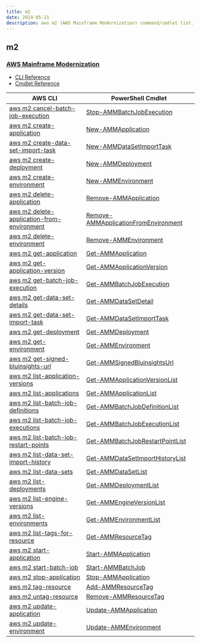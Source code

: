 ```yaml
---
title: m2
date: 2024-05-21
description: aws m2 (AWS Mainframe Modernization) command/cmdlet list.
---
```


## m2

### [AWS Mainframe Modernization](https://aws.amazon.com/mainframe-modernization/)

* [CLI Reference](https://awscli.amazonaws.com/v2/documentation/api/latest/reference/m2/index.html)
* [Cmdlet Reference](https://docs.aws.amazon.com/powershell/latest/reference/items/MainframeModernization_cmdlets.html)

|AWS CLI|PowerShell Cmdlet|
|----|----|
|[aws m2 cancel-batch-job-execution](https://awscli.amazonaws.com/v2/documentation/api/latest/reference/m2/cancel-batch-job-execution.html)|[Stop-AMMBatchJobExecution](https://docs.aws.amazon.com/powershell/latest/reference/items/Stop-AMMBatchJobExecution.html)|
|[aws m2 create-application](https://awscli.amazonaws.com/v2/documentation/api/latest/reference/m2/create-application.html)|[New-AMMApplication](https://docs.aws.amazon.com/powershell/latest/reference/items/New-AMMApplication.html)|
|[aws m2 create-data-set-import-task](https://awscli.amazonaws.com/v2/documentation/api/latest/reference/m2/create-data-set-import-task.html)|[New-AMMDataSetImportTask](https://docs.aws.amazon.com/powershell/latest/reference/items/New-AMMDataSetImportTask.html)|
|[aws m2 create-deployment](https://awscli.amazonaws.com/v2/documentation/api/latest/reference/m2/create-deployment.html)|[New-AMMDeployment](https://docs.aws.amazon.com/powershell/latest/reference/items/New-AMMDeployment.html)|
|[aws m2 create-environment](https://awscli.amazonaws.com/v2/documentation/api/latest/reference/m2/create-environment.html)|[New-AMMEnvironment](https://docs.aws.amazon.com/powershell/latest/reference/items/New-AMMEnvironment.html)|
|[aws m2 delete-application](https://awscli.amazonaws.com/v2/documentation/api/latest/reference/m2/delete-application.html)|[Remove-AMMApplication](https://docs.aws.amazon.com/powershell/latest/reference/items/Remove-AMMApplication.html)|
|[aws m2 delete-application-from-environment](https://awscli.amazonaws.com/v2/documentation/api/latest/reference/m2/delete-application-from-environment.html)|[Remove-AMMApplicationFromEnvironment](https://docs.aws.amazon.com/powershell/latest/reference/items/Remove-AMMApplicationFromEnvironment.html)|
|[aws m2 delete-environment](https://awscli.amazonaws.com/v2/documentation/api/latest/reference/m2/delete-environment.html)|[Remove-AMMEnvironment](https://docs.aws.amazon.com/powershell/latest/reference/items/Remove-AMMEnvironment.html)|
|[aws m2 get-application](https://awscli.amazonaws.com/v2/documentation/api/latest/reference/m2/get-application.html)|[Get-AMMApplication](https://docs.aws.amazon.com/powershell/latest/reference/items/Get-AMMApplication.html)|
|[aws m2 get-application-version](https://awscli.amazonaws.com/v2/documentation/api/latest/reference/m2/get-application-version.html)|[Get-AMMApplicationVersion](https://docs.aws.amazon.com/powershell/latest/reference/items/Get-AMMApplicationVersion.html)|
|[aws m2 get-batch-job-execution](https://awscli.amazonaws.com/v2/documentation/api/latest/reference/m2/get-batch-job-execution.html)|[Get-AMMBatchJobExecution](https://docs.aws.amazon.com/powershell/latest/reference/items/Get-AMMBatchJobExecution.html)|
|[aws m2 get-data-set-details](https://awscli.amazonaws.com/v2/documentation/api/latest/reference/m2/get-data-set-details.html)|[Get-AMMDataSetDetail](https://docs.aws.amazon.com/powershell/latest/reference/items/Get-AMMDataSetDetail.html)|
|[aws m2 get-data-set-import-task](https://awscli.amazonaws.com/v2/documentation/api/latest/reference/m2/get-data-set-import-task.html)|[Get-AMMDataSetImportTask](https://docs.aws.amazon.com/powershell/latest/reference/items/Get-AMMDataSetImportTask.html)|
|[aws m2 get-deployment](https://awscli.amazonaws.com/v2/documentation/api/latest/reference/m2/get-deployment.html)|[Get-AMMDeployment](https://docs.aws.amazon.com/powershell/latest/reference/items/Get-AMMDeployment.html)|
|[aws m2 get-environment](https://awscli.amazonaws.com/v2/documentation/api/latest/reference/m2/get-environment.html)|[Get-AMMEnvironment](https://docs.aws.amazon.com/powershell/latest/reference/items/Get-AMMEnvironment.html)|
|[aws m2 get-signed-bluinsights-url](https://awscli.amazonaws.com/v2/documentation/api/latest/reference/m2/get-signed-bluinsights-url.html)|[Get-AMMSignedBluinsightsUrl](https://docs.aws.amazon.com/powershell/latest/reference/items/Get-AMMSignedBluinsightsUrl.html)|
|[aws m2 list-application-versions](https://awscli.amazonaws.com/v2/documentation/api/latest/reference/m2/list-application-versions.html)|[Get-AMMApplicationVersionList](https://docs.aws.amazon.com/powershell/latest/reference/items/Get-AMMApplicationVersionList.html)|
|[aws m2 list-applications](https://awscli.amazonaws.com/v2/documentation/api/latest/reference/m2/list-applications.html)|[Get-AMMApplicationList](https://docs.aws.amazon.com/powershell/latest/reference/items/Get-AMMApplicationList.html)|
|[aws m2 list-batch-job-definitions](https://awscli.amazonaws.com/v2/documentation/api/latest/reference/m2/list-batch-job-definitions.html)|[Get-AMMBatchJobDefinitionList](https://docs.aws.amazon.com/powershell/latest/reference/items/Get-AMMBatchJobDefinitionList.html)|
|[aws m2 list-batch-job-executions](https://awscli.amazonaws.com/v2/documentation/api/latest/reference/m2/list-batch-job-executions.html)|[Get-AMMBatchJobExecutionList](https://docs.aws.amazon.com/powershell/latest/reference/items/Get-AMMBatchJobExecutionList.html)|
|[aws m2 list-batch-job-restart-points](https://awscli.amazonaws.com/v2/documentation/api/latest/reference/m2/list-batch-job-restart-points.html)|[Get-AMMBatchJobRestartPointList](https://docs.aws.amazon.com/powershell/latest/reference/items/Get-AMMBatchJobRestartPointList.html)|
|[aws m2 list-data-set-import-history](https://awscli.amazonaws.com/v2/documentation/api/latest/reference/m2/list-data-set-import-history.html)|[Get-AMMDataSetImportHistoryList](https://docs.aws.amazon.com/powershell/latest/reference/items/Get-AMMDataSetImportHistoryList.html)|
|[aws m2 list-data-sets](https://awscli.amazonaws.com/v2/documentation/api/latest/reference/m2/list-data-sets.html)|[Get-AMMDataSetList](https://docs.aws.amazon.com/powershell/latest/reference/items/Get-AMMDataSetList.html)|
|[aws m2 list-deployments](https://awscli.amazonaws.com/v2/documentation/api/latest/reference/m2/list-deployments.html)|[Get-AMMDeploymentList](https://docs.aws.amazon.com/powershell/latest/reference/items/Get-AMMDeploymentList.html)|
|[aws m2 list-engine-versions](https://awscli.amazonaws.com/v2/documentation/api/latest/reference/m2/list-engine-versions.html)|[Get-AMMEngineVersionList](https://docs.aws.amazon.com/powershell/latest/reference/items/Get-AMMEngineVersionList.html)|
|[aws m2 list-environments](https://awscli.amazonaws.com/v2/documentation/api/latest/reference/m2/list-environments.html)|[Get-AMMEnvironmentList](https://docs.aws.amazon.com/powershell/latest/reference/items/Get-AMMEnvironmentList.html)|
|[aws m2 list-tags-for-resource](https://awscli.amazonaws.com/v2/documentation/api/latest/reference/m2/list-tags-for-resource.html)|[Get-AMMResourceTag](https://docs.aws.amazon.com/powershell/latest/reference/items/Get-AMMResourceTag.html)|
|[aws m2 start-application](https://awscli.amazonaws.com/v2/documentation/api/latest/reference/m2/start-application.html)|[Start-AMMApplication](https://docs.aws.amazon.com/powershell/latest/reference/items/Start-AMMApplication.html)|
|[aws m2 start-batch-job](https://awscli.amazonaws.com/v2/documentation/api/latest/reference/m2/start-batch-job.html)|[Start-AMMBatchJob](https://docs.aws.amazon.com/powershell/latest/reference/items/Start-AMMBatchJob.html)|
|[aws m2 stop-application](https://awscli.amazonaws.com/v2/documentation/api/latest/reference/m2/stop-application.html)|[Stop-AMMApplication](https://docs.aws.amazon.com/powershell/latest/reference/items/Stop-AMMApplication.html)|
|[aws m2 tag-resource](https://awscli.amazonaws.com/v2/documentation/api/latest/reference/m2/tag-resource.html)|[Add-AMMResourceTag](https://docs.aws.amazon.com/powershell/latest/reference/items/Add-AMMResourceTag.html)|
|[aws m2 untag-resource](https://awscli.amazonaws.com/v2/documentation/api/latest/reference/m2/untag-resource.html)|[Remove-AMMResourceTag](https://docs.aws.amazon.com/powershell/latest/reference/items/Remove-AMMResourceTag.html)|
|[aws m2 update-application](https://awscli.amazonaws.com/v2/documentation/api/latest/reference/m2/update-application.html)|[Update-AMMApplication](https://docs.aws.amazon.com/powershell/latest/reference/items/Update-AMMApplication.html)|
|[aws m2 update-environment](https://awscli.amazonaws.com/v2/documentation/api/latest/reference/m2/update-environment.html)|[Update-AMMEnvironment](https://docs.aws.amazon.com/powershell/latest/reference/items/Update-AMMEnvironment.html)|

